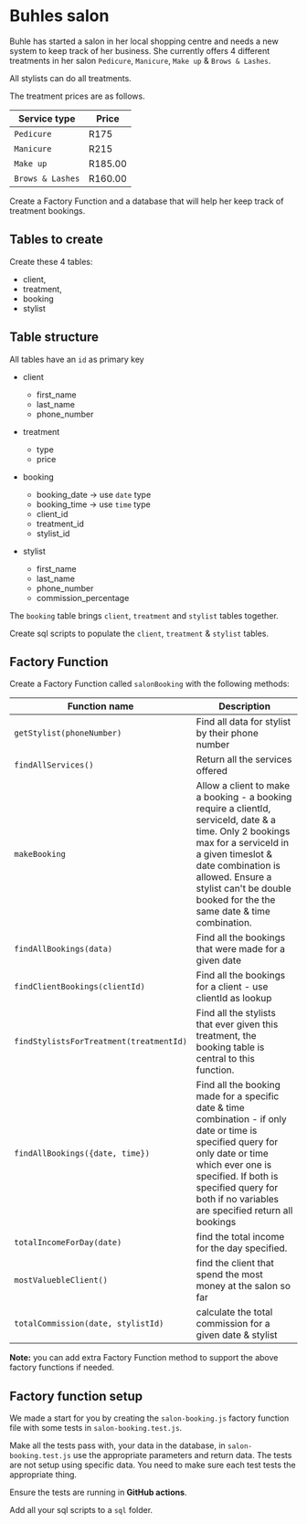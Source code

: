 # Buhles salon

Buhle has started a salon in her local shopping centre and needs a new system to keep track of her business. She currently offers 4 different treatments in her salon `Pedicure`, `Manicure`, `Make up` & `Brows & Lashes`.

All stylists can do all treatments.

The treatment prices are as follows.

Service type   | Price  
-------------  | ------
`Pedicure`      |  R175 
`Manicure` 	    |  R215
`Make up ` 	     |  R185.00 
`Brows & Lashes` | 	 R160.00



Create a Factory Function and a database that will help her keep track of treatment bookings.

## Tables to create

Create these 4 tables: 

* client, 
* treatment, 
* booking 
* stylist 

## Table structure

All tables have an `id` as primary key

* client 
   - first_name
   - last_name
   - phone_number

* treatment 
    - type
    - price

* booking  
    - booking_date  -> use `date` type
    - booking_time  -> use `time` type
    - client_id 
    - treatment_id    
    - stylist_id

* stylist 
    - first_name
    - last_name
    - phone_number
    - commission_percentage
        

The `booking` table brings `client`, `treatment` and `stylist` tables together.

Create sql scripts to populate the `client`, `treatment` & `stylist` tables.

## Factory Function

Create a Factory Function called `salonBooking` with the following methods:

Function name            | Description   
------------------------ | ---------------
`getStylist(phoneNumber)` 		 | Find all data for stylist by their phone number              
`findAllServices()` 		     |  Return all the services offered
`makeBooking` |  Allow a client to make a booking - a booking require a clientId, serviceId, date & a time. Only 2 bookings max for a serviceId in a given timeslot & date combination is allowed. Ensure a stylist can't be double booked for the the same date & time combination.
`findAllBookings(data)` |  Find all the bookings that were made for a given date
`findClientBookings(clientId)`  |  Find all the bookings for a client - use clientId as lookup
`findStylistsForTreatment(treatmentId)` | Find all the stylists that ever given this treatment, the booking table is central to this function. 
`findAllBookings({date, time})` |   Find all the booking made for a specific date & time combination - if only date or time is specified query for only date or time which ever one is specified. If both is specified query for both if no variables are specified return all bookings
`totalIncomeForDay(date)` | find the total income for the day specified.
`mostValuebleClient()` | find the client that spend the most money at the salon so far
`totalCommission(date, stylistId)`| calculate the total commission for a given date & stylist

**Note:** you can add extra Factory Function method to support the above factory functions if needed.

## Factory function setup

We made a start for you by creating the `salon-booking.js` factory function file with some tests in `salon-booking.test.js`.

Make all the tests pass with, your data in the database, in `salon-booking.test.js` use the appropriate parameters and return data. The tests are not setup using specific data. You need to make sure each test tests the appropriate thing.

Ensure the tests are running in **GitHub actions**.

Add all your sql scripts to a `sql` folder.



